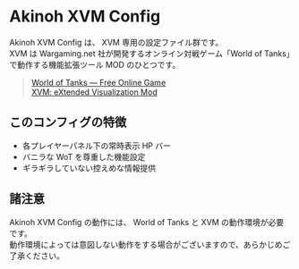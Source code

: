 # Akinoh XVM Config

Akinoh XVM Config は、 XVM 専用の設定ファイル群です。  
XVM は Wargaming.net 社が開発するオンライン対戦ゲーム「World of Tanks」で動作する機能拡張ツール MOD のひとつです。

> [World of Tanks — Free Online Game](http://worldoftanks.com/)  
> [XVM: eXtended Visualization Mod](http://www.modxvm.com/)

## このコンフィグの特徴

* 各プレイヤーパネル下の常時表示 HP バー
* バニラな WoT を尊重した機能設定
* ギラギラしていない控えめな情報提供

## 諸注意

Akinoh XVM Config の動作には、 World of Tanks と XVM の動作環境が必要です。  
動作環境によっては意図しない動作をする場合がございますので、あらかじめご了承ください。
